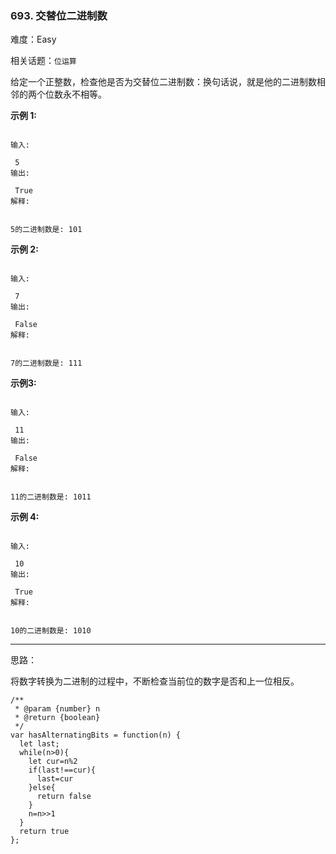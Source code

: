 ### 693. 交替位二进制数

难度：Easy

相关话题：`位运算`

给定一个正整数，检查他是否为交替位二进制数：换句话说，就是他的二进制数相邻的两个位数永不相等。



**示例 1:** 



```

输入:

 5
输出:

 True
解释:


5的二进制数是: 101
```


**示例 2:** 



```

输入:

 7
输出:

 False
解释:


7的二进制数是: 111
```


**示例3:** 



```

输入:

 11
输出:

 False
解释:


11的二进制数是: 1011
```


**示例 4:** 



```

输入:

 10
输出:

 True
解释:


10的二进制数是: 1010
```



-----

思路：

将数字转换为二进制的过程中，不断检查当前位的数字是否和上一位相反。
```
/**
 * @param {number} n
 * @return {boolean}
 */
var hasAlternatingBits = function(n) {
  let last;
  while(n>0){
    let cur=n%2
    if(last!==cur){
      last=cur
    }else{
      return false
    }
    n=n>>1
  }
  return true
};
```

